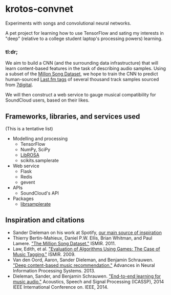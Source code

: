 # krotos-convnet
Experiments with songs and convolutional neural networks.

A pet project for learning how to use TensorFlow and sating my interests in "deep" (relative to a college student laptop's processing powers) learning.



### tl:dr;

We aim to build a CNN (and the surrounding data infrastructure) that will learn content-based features in the task of describing audio samples. Using a subset of the [Millon Song Dataset](http://labrosa.ee.columbia.edu/millionsong/), we hope to train the CNN to predict human-sourced [Last.fm tags](http://labrosa.ee.columbia.edu/millionsong/lastfm) of several thousand track samples sourced from [7digital](http://labrosa.ee.columbia.edu/millionsong/pages/tasks-demos#preview).

We will then construct a web service to gauge musical compatibility for SoundCloud users, based on their likes.



## Frameworks, libraries, and services used

(This is a tentative list)

- Modelling and processing
  - TensorFlow
  - NumPy, SciPy
  - [LibROSA](http://bmcfee.github.io/librosa/index.html)
  - scikits.samplerate
- Web service
  - Flask
  - Redis
  - gevent
- APIs
  - SoundCloud's API
- Packages
  - [librsamplerate](http://www.mega-nerd.com/SRC/)



## Inspiration and citations

- Sander Dieleman on his work at Spotify, [our main source of inspiration](http://benanne.github.io/2014/08/05/spotify-cnns.html)
- Thierry Bertin-Mahieux, Daniel P.W. Ellis, Brian Whitman, and Paul Lamere. 
["The Million Song Dataset."](http://ismir2011.ismir.net/papers/OS6-1.pdf) ISMIR. 2011.
- Law, Edith, et al. ["Evaluation of Algorithms Using Games: The Case of Music Tagging."](http://ismir2009.ismir.net/proceedings/OS5-5.pdf) ISMIR. 2009.
- Van den Oord, Aaron, Sander Dieleman, and Benjamin Schrauwen. ["Deep content-based music recommendation."](http://papers.nips.cc/paper/5004-deep-content-based-music-recommendation.pdf) Advances in Neural Information Processing Systems. 2013.
- Dieleman, Sander, and Benjamin Schrauwen. ["End-to-end learning for music audio."](https://dl.dropboxusercontent.com/u/19706734/paper_pt.pdf) Acoustics, Speech and Signal Processing (ICASSP), 2014 IEEE International Conference on. IEEE, 2014.
